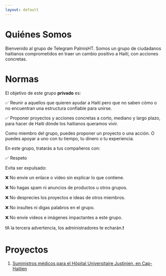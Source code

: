 ```yaml
---
layout: default
---
```


# Quiénes Somos
Bienvenido al grupo de Telegram PalmisHT. Somos un grupo de ciudadanos haitianos comprometidos en traer un cambio positivo a Haití, con acciones concretas.

# Normas
El objetivo de este grupo **privado** es:

✅ Reunir a aquellos que quieren ayudar a Haití pero que no saben cómo o no encuentran una estructura confiable para unirse.

✅ Proponer proyectos y acciones concretas a corto, mediano y largo plazo, para hacer de Haití dònde los haitianos queramos vivir.

Como miembro del grupo, puedes proponer un proyecto o una acción.
O puedes apoyar a uno con tu tiempo, tu dinero o tu experiencia.

En este grupo, tratarás a tus compañeros con:

✅ Respeto


Evita ser expulsado:

❌ No envíe un enlace o video sin explicar lo que contiene.

❌ No hagas spam ni anuncios de productos u otros grupos.

❌ No desprecies los proyectos e ideas de otros miembros.

❌ No insultes ni digas palabros en el grupo.

❌ No envíe videos e imágenes impactantes a este grupo.

❗️A la tercera advertencia, los administradores te echarán.❗

# Proyectos 
1. [Suministros médicos para el Hôpital Universitaire Justinien, en Cap-Haitien](./justinien_es.html)
